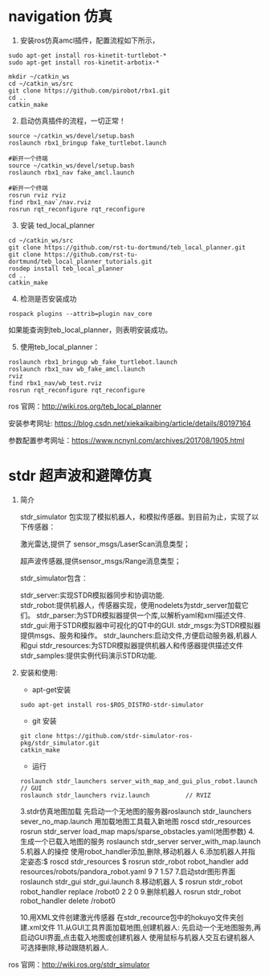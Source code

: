 # navigation 仿真

1. 安装ros仿真amcl插件，配置流程如下所示，

```
sudo apt-get install ros-kinetit-turtlebot-* 
sudo apt-get install ros-kinetit-arbotix-*

mkdir ~/catkin_ws
cd ~/catkin_ws/src
git clone https://github.com/pirobot/rbx1.git 
cd ..
catkin_make  
```

2. 启动仿真插件的流程，一切正常！

```
source ~/catkin_ws/devel/setup.bash           
roslaunch rbx1_bringup fake_turtlebot.launch

#新开一个终端
source ~/catkin_ws/devel/setup.bash  
roslaunch rbx1_nav fake_amcl.launch

#新开一个终端
rosrun rviz rviz 
find rbx1_nav`/nav.rviz
rosrun rqt_reconfigure rqt_reconfigure
```

3. 安装 ted_local_planner

~~~
cd ~/catkin_ws/src
git clone https://github.com/rst-tu-dortmund/teb_local_planner.git
git clone https://github.com/rst-tu-dortmund/teb_local_planner_tutorials.git
rosdep install teb_local_planner
cd ..
catkin_make 
~~~

4. 检测是否安装成功

~~~
rospack plugins --attrib=plugin nav_core 
~~~

 如果能查询到teb_local_planner，则表明安装成功。

5. 使用teb_local_planner：

```
roslaunch rbx1_bringup wb_fake_turtlebot.launch
roslaunch rbx1_nav wb_fake_amcl.launch
rviz 
find rbx1_nav/wb_test.rviz
rosrun rqt_reconfigure rqt_reconfigure
```



ros 官网：http://wiki.ros.org/teb_local_planner

安装参考网址: https://blog.csdn.net/xiekaikaibing/article/details/80197164

参数配置参考网址：https://www.ncnynl.com/archives/201708/1905.html



# stdr 超声波和避障仿真

1. 简介

   stdr_simulator 包实现了模拟机器人，和模拟传感器。到目前为止，实现了以下传感器：

   激光雷达,提供了 sensor_msgs/LaserScan消息类型；

   超声波传感器,提供sensor_msgs/Range消息类型；

   stdr_simulator包含：

   stdr_server:实现STDR模拟器同步和协调功能.     
   stdr_robot:提供机器人，传感器实现，使用nodelets为stdr_server加载它们。
   stdr_parser:为STDR模拟器提供一个库,以解析yaml和xml描述文件.
   stdr_gui:用于STDR模拟器中可视化的QT中的GUI.
   stdr_msgs:为STDR模拟器提供msgs、服务和操作。
   stdr_launchers:启动文件,方便启动服务器,机器人和gui
   stdr_resources:为STDR模拟器提供机器人和传感器提供描述文件
   stdr_samples:提供实例代码演示STDR功能.

2. 安装和使用:

   * apt-get安装

   ~~~
   sudo apt-get install ros-$ROS_DISTRO-stdr-simulator
   ~~~

   * git 安装

   ~~~
   git clone https://github.com/stdr-simulator-ros-pkg/stdr_simulator.git
   catkin_make
   ~~~

   * 运行

   ~~~
   roslaunch stdr_launchers server_with_map_and_gui_plus_robot.launch  // GUI
   roslaunch stdr_launchers rviz.launch          // RVIZ
   ~~~

   3.stdr仿真地图加载
   先启动一个无地图的服务器roslaunch stdr_launchers sever_no_map.launch
   用加载地图工具载入新地图
   roscd stdr_resources
   rosrun stdr_server load_map maps/sparse_obstacles.yaml(地图参数)
   4.生成一个已载入地图的服务
   roslaunch stdr_server server_with_map.launch
   5.机器人的操控
   使用robot_handler添加,删除,移动机器人
   6.添加机器人并指定姿态:$ roscd stdr_resources
   $ rosrun stdr_robot robot_handler add resources/robots/pandora_robot.yaml 9 7 1.57
   7.启动stdr图形界面
   roslaunch stdr_gui stdr_gui.launch
   8.移动机器人
   $ rosrun stdr_robot robot_handler replace /robot0 2 2 0
   9.删除机器人
   rosrun stdr_robot robot_handler delete /robot0

   10.用XML文件创建激光传感器
   在stdr_recource包中的hokuyo文件夹创建.xml文件
   11.从GUI工具界面加载地图,创建机器人:
   先启动一个无地图服务,再启动GUI界面,点击载入地图或创建机器人
   使用鼠标与机器人交互右键机器人可选择删除,移动跟随机器人.

ros 官网：http://wiki.ros.org/stdr_simulator

